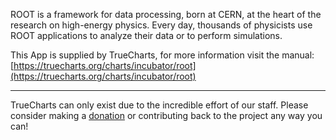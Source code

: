 ROOT is a framework for data processing, born at CERN, at the heart of the research on high-energy physics. Every day, thousands of physicists use ROOT applications to analyze their data or to perform simulations.

This App is supplied by TrueCharts, for more information visit the manual: [https://truecharts.org/charts/incubator/root](https://truecharts.org/charts/incubator/root)

---

TrueCharts can only exist due to the incredible effort of our staff.
Please consider making a [donation](https://truecharts.org/about/sponsor) or contributing back to the project any way you can!
